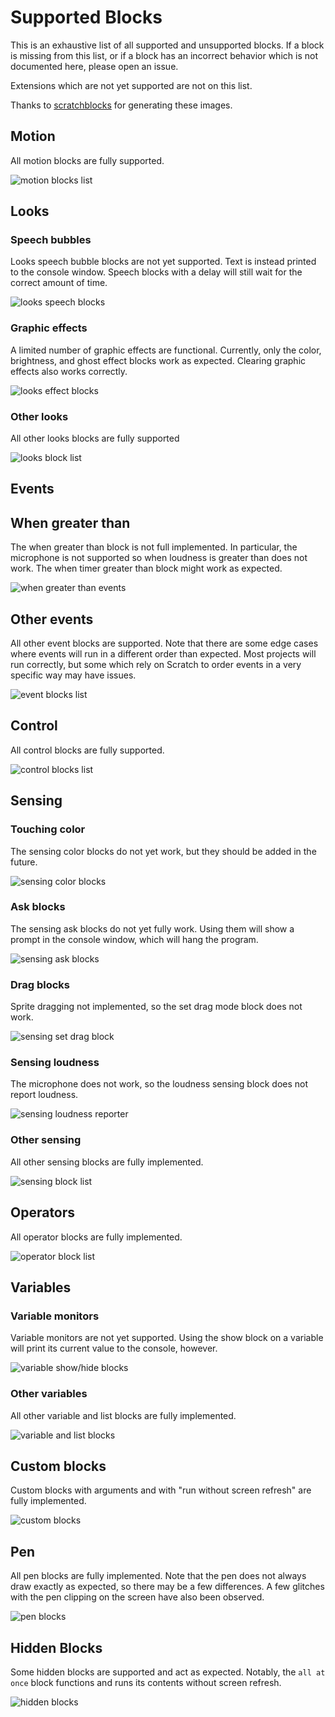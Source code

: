 # Supported Blocks

This is an exhaustive list of all supported and unsupported blocks.
If a block is missing from this list, or if a block has an incorrect
behavior which is not documented here, please open an issue.

Extensions which are not yet supported are not on this list.

Thanks to [scratchblocks](https://scratchblocks.github.io/) for generating these images.

## Motion

All motion blocks are fully supported.

![motion blocks list](scratchblocks/svg/motion.svg)

## Looks

### Speech bubbles

Looks speech bubble blocks are not yet supported. Text is instead printed to the console window. Speech blocks with a delay will still wait for the correct amount of time.

![looks speech blocks](scratchblocks/svg/looks_speech.svg)

### Graphic effects

A limited number of graphic effects are functional. Currently, only the color, brightness, and ghost effect blocks work as expected. Clearing graphic effects also works correctly.

![looks effect blocks](scratchblocks/svg/looks_effects.svg)

### Other looks

All other looks blocks are fully supported

![looks block list](scratchblocks/svg/looks.svg)

## Events

## When greater than

The when greater than block is not full implemented. In particular, the microphone is not supported so when loudness is greater than
does not work. The when timer greater than block might work as expected.

![when greater than events](scratchblocks/svg/events_greater.svg)

## Other events

All other event blocks are supported. Note that there are some edge cases where events will run in a different order than expected. Most projects will run correctly, but some which rely on Scratch to order events in a very specific way may have issues.

![event blocks list](scratchblocks/svg/events.svg)

## Control

All control blocks are fully supported.

![control blocks list](scratchblocks/svg/control.svg)

## Sensing

### Touching color

The sensing color blocks do not yet work, but they should be added
in the future.

![sensing color blocks](scratchblocks/svg/sensing_color.svg)

### Ask blocks

The sensing ask blocks do not yet fully work. Using them will show
a prompt in the console window, which will hang the program.

![sensing ask blocks](scratchblocks/svg/sensing_ask.svg)

### Drag blocks

Sprite dragging not implemented, so the set drag mode block does not work.

![sensing set drag block](scratchblocks/svg/sensing_drag.svg)

### Sensing loudness

The microphone does not work, so the loudness sensing block does
not report loudness.

![sensing loudness reporter](scratchblocks/svg/sensing_loudness.svg)

### Other sensing

All other sensing blocks are fully implemented.

![sensing block list](scratchblocks/svg/sensing.svg)

## Operators

All operator blocks are fully implemented.

![operator block list](scratchblocks/svg/operators.svg)

## Variables

### Variable monitors

Variable monitors are not yet supported. Using the show block on
a variable will print its current value to the console, however.

![variable show/hide blocks](scratchblocks/svg/variable_monitors.svg)

### Other variables

All other variable and list blocks are fully implemented.

![variable and list blocks](scratchblocks/svg/variables.svg)

## Custom blocks

Custom blocks with arguments and with "run without screen refresh"
are fully implemented.

![custom blocks](scratchblocks/svg/custom.svg)

## Pen

All pen blocks are fully implemented. Note that the pen does not always
draw exactly as expected, so there may be a few differences. A few
glitches with the pen clipping on the screen have also been observed.

![pen blocks](scratchblocks/svg/pen.svg)

## Hidden Blocks

Some hidden blocks are supported and act as expected. Notably, the `all at once` block
functions and runs its contents without screen refresh.

![hidden blocks](scratchblocks/svg/hidden.svg)
